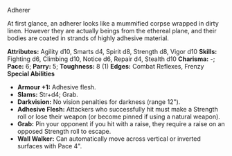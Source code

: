 Adherer

At first glance, an adherer looks like a mummified corpse wrapped in
dirty linen. However they are actually beings from the ethereal plane,
and their bodies are coated in strands of highly adhesive material.

**Attributes:** Agility d10, Smarts d4, Spirit d8, Strength d8, Vigor
d10
**Skills:** Fighting d6, Climbing d10, Notice d6, Repair d4, Stealth
d10
**Charisma:** -; **Pace:** 6; **Parry:** 5; **Toughness:** 8 (1)
**Edges:** Combat Reflexes, Frenzy
**Special Abilities**
- **Armour +1:** Adhesive flesh.
- **Slams:** Str+d4; Grab.
- **Darkvision:** No vision penalties for darkness (range 12").
- **Adhesive Flesh:** Attackers who successfully hit must make a
Strength roll or lose their weapon (or become pinned if using a natural
weapon).
- **Grab:** Pin your opponent if you hit with a raise, they require a
raise on an opposed Strength roll to escape.
- **Wall Walker:** Can automatically move across vertical or inverted
surfaces with Pace 4".

